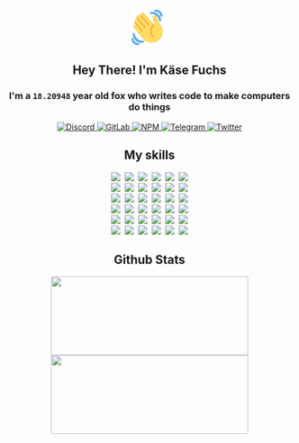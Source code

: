 <div><p align=center><img src=./resources/images/wave.gif width=64px height=64px></p><h2 align=center>Hey There! I'm Käse Fuchs</h2><h3 align=center>I'm a <code>18.20948</code> year old fox who writes code to make computers do things</h3><p align=center><a href=https://discord.com/users/507526681125322772><img alt=Discord src="https://img.shields.io/badge/Discord-5865F2?logo=discord&logoColor=white&style=flat-square#476cc60f9708c8f1e076961a2c4bc8c9"> </a><a href=https://gitlab.com/kasefuchs><img alt=GitLab src="https://img.shields.io/badge/GitLab-330F63?logo=gitlab&logoColor=white&style=flat-square#476cc60f9708c8f1e076961a2c4bc8c9"> </a><a href=https://npmjs.com/~kasefuchs><img alt=NPM src="https://img.shields.io/badge/NPM-CB3837?logo=npm&logoColor=white&style=flat-square#476cc60f9708c8f1e076961a2c4bc8c9"> </a><a href=https://t.me/kasefuchs><img alt=Telegram src="https://img.shields.io/badge/Telegram-2CA5E0?logo=telegram&logoColor=white&style=flat-square#476cc60f9708c8f1e076961a2c4bc8c9"> </a><a href=https://twitter.com/kasefuchs><img alt=Twitter src="https://img.shields.io/badge/Twitter-1DA1F2?logo=twitter&logoColor=white&style=flat-square#476cc60f9708c8f1e076961a2c4bc8c9"></a></p><h2 align=center>My skills</h2><p align=center><a href=https://aws.amazon.com/ ><picture><source srcset="https://skillicons.dev/icons?i=aws&theme=dark#476cc60f9708c8f1e076961a2c4bc8c9" media="(prefers-color-scheme: dark)"><source srcset="https://skillicons.dev/icons?i=aws&theme=light#476cc60f9708c8f1e076961a2c4bc8c9" media="(prefers-color-scheme: light), (prefers-color-scheme: no-preference)"><img src="https://skillicons.dev/icons?i=aws&theme=light#476cc60f9708c8f1e076961a2c4bc8c9"></picture></a>&nbsp;&nbsp;<a href=https://en.wikipedia.org/wiki/Bash_(Unix_shell)><picture><source srcset="https://skillicons.dev/icons?i=bash&theme=dark#476cc60f9708c8f1e076961a2c4bc8c9" media="(prefers-color-scheme: dark)"><source srcset="https://skillicons.dev/icons?i=bash&theme=light#476cc60f9708c8f1e076961a2c4bc8c9" media="(prefers-color-scheme: light), (prefers-color-scheme: no-preference)"><img src="https://skillicons.dev/icons?i=bash&theme=light#476cc60f9708c8f1e076961a2c4bc8c9"></picture></a>&nbsp;&nbsp;<a href=https://discord.com/developers/docs><picture><source srcset="https://skillicons.dev/icons?i=bots&theme=dark#476cc60f9708c8f1e076961a2c4bc8c9" media="(prefers-color-scheme: dark)"><source srcset="https://skillicons.dev/icons?i=bots&theme=light#476cc60f9708c8f1e076961a2c4bc8c9" media="(prefers-color-scheme: light), (prefers-color-scheme: no-preference)"><img src="https://skillicons.dev/icons?i=bots&theme=light#476cc60f9708c8f1e076961a2c4bc8c9"></picture></a>&nbsp;&nbsp;<a href=https://www.cloudflare.com/ ><picture><source srcset="https://skillicons.dev/icons?i=cloudflare&theme=dark#476cc60f9708c8f1e076961a2c4bc8c9" media="(prefers-color-scheme: dark)"><source srcset="https://skillicons.dev/icons?i=cloudflare&theme=light#476cc60f9708c8f1e076961a2c4bc8c9" media="(prefers-color-scheme: light), (prefers-color-scheme: no-preference)"><img src="https://skillicons.dev/icons?i=cloudflare&theme=light#476cc60f9708c8f1e076961a2c4bc8c9"></picture></a>&nbsp;&nbsp;<a href=https://en.wikipedia.org/wiki/CSS><picture><source srcset="https://skillicons.dev/icons?i=css&theme=dark#476cc60f9708c8f1e076961a2c4bc8c9" media="(prefers-color-scheme: dark)"><source srcset="https://skillicons.dev/icons?i=css&theme=light#476cc60f9708c8f1e076961a2c4bc8c9" media="(prefers-color-scheme: light), (prefers-color-scheme: no-preference)"><img src="https://skillicons.dev/icons?i=css&theme=light#476cc60f9708c8f1e076961a2c4bc8c9"></picture></a>&nbsp;&nbsp;<a href=https://www.docker.com/ ><picture><source srcset="https://skillicons.dev/icons?i=docker&theme=dark#476cc60f9708c8f1e076961a2c4bc8c9" media="(prefers-color-scheme: dark)"><source srcset="https://skillicons.dev/icons?i=docker&theme=light#476cc60f9708c8f1e076961a2c4bc8c9" media="(prefers-color-scheme: light), (prefers-color-scheme: no-preference)"><img src="https://skillicons.dev/icons?i=docker&theme=light#476cc60f9708c8f1e076961a2c4bc8c9"></picture></a><br><a href=https://www.electronjs.org/ ><picture><source srcset="https://skillicons.dev/icons?i=electron&theme=dark#476cc60f9708c8f1e076961a2c4bc8c9" media="(prefers-color-scheme: dark)"><source srcset="https://skillicons.dev/icons?i=electron&theme=light#476cc60f9708c8f1e076961a2c4bc8c9" media="(prefers-color-scheme: light), (prefers-color-scheme: no-preference)"><img src="https://skillicons.dev/icons?i=electron&theme=light#476cc60f9708c8f1e076961a2c4bc8c9"></picture></a>&nbsp;&nbsp;<a href=https://expressjs.com/ ><picture><source srcset="https://skillicons.dev/icons?i=express&theme=dark#476cc60f9708c8f1e076961a2c4bc8c9" media="(prefers-color-scheme: dark)"><source srcset="https://skillicons.dev/icons?i=express&theme=light#476cc60f9708c8f1e076961a2c4bc8c9" media="(prefers-color-scheme: light), (prefers-color-scheme: no-preference)"><img src="https://skillicons.dev/icons?i=express&theme=light#476cc60f9708c8f1e076961a2c4bc8c9"></picture></a>&nbsp;&nbsp;<a href=https://www.figma.com/ ><picture><source srcset="https://skillicons.dev/icons?i=figma&theme=dark#476cc60f9708c8f1e076961a2c4bc8c9" media="(prefers-color-scheme: dark)"><source srcset="https://skillicons.dev/icons?i=figma&theme=light#476cc60f9708c8f1e076961a2c4bc8c9" media="(prefers-color-scheme: light), (prefers-color-scheme: no-preference)"><img src="https://skillicons.dev/icons?i=figma&theme=light#476cc60f9708c8f1e076961a2c4bc8c9"></picture></a>&nbsp;&nbsp;<a href=https://firebase.google.com/ ><picture><source srcset="https://skillicons.dev/icons?i=firebase&theme=dark#476cc60f9708c8f1e076961a2c4bc8c9" media="(prefers-color-scheme: dark)"><source srcset="https://skillicons.dev/icons?i=firebase&theme=light#476cc60f9708c8f1e076961a2c4bc8c9" media="(prefers-color-scheme: light), (prefers-color-scheme: no-preference)"><img src="https://skillicons.dev/icons?i=firebase&theme=light#476cc60f9708c8f1e076961a2c4bc8c9"></picture></a>&nbsp;&nbsp;<a href=https://flask.palletsprojects.com/ ><picture><source srcset="https://skillicons.dev/icons?i=flask&theme=dark#476cc60f9708c8f1e076961a2c4bc8c9" media="(prefers-color-scheme: dark)"><source srcset="https://skillicons.dev/icons?i=flask&theme=light#476cc60f9708c8f1e076961a2c4bc8c9" media="(prefers-color-scheme: light), (prefers-color-scheme: no-preference)"><img src="https://skillicons.dev/icons?i=flask&theme=light#476cc60f9708c8f1e076961a2c4bc8c9"></picture></a>&nbsp;&nbsp;<a href=https://cloud.google.com/ ><picture><source srcset="https://skillicons.dev/icons?i=gcp&theme=dark#476cc60f9708c8f1e076961a2c4bc8c9" media="(prefers-color-scheme: dark)"><source srcset="https://skillicons.dev/icons?i=gcp&theme=light#476cc60f9708c8f1e076961a2c4bc8c9" media="(prefers-color-scheme: light), (prefers-color-scheme: no-preference)"><img src="https://skillicons.dev/icons?i=gcp&theme=light#476cc60f9708c8f1e076961a2c4bc8c9"></picture></a><br><a href=https://git-scm.com/ ><picture><source srcset="https://skillicons.dev/icons?i=git&theme=dark#476cc60f9708c8f1e076961a2c4bc8c9" media="(prefers-color-scheme: dark)"><source srcset="https://skillicons.dev/icons?i=git&theme=light#476cc60f9708c8f1e076961a2c4bc8c9" media="(prefers-color-scheme: light), (prefers-color-scheme: no-preference)"><img src="https://skillicons.dev/icons?i=git&theme=light#476cc60f9708c8f1e076961a2c4bc8c9"></picture></a>&nbsp;&nbsp;<a href=https://github.com/ ><picture><source srcset="https://skillicons.dev/icons?i=github&theme=dark#476cc60f9708c8f1e076961a2c4bc8c9" media="(prefers-color-scheme: dark)"><source srcset="https://skillicons.dev/icons?i=github&theme=light#476cc60f9708c8f1e076961a2c4bc8c9" media="(prefers-color-scheme: light), (prefers-color-scheme: no-preference)"><img src="https://skillicons.dev/icons?i=github&theme=light#476cc60f9708c8f1e076961a2c4bc8c9"></picture></a>&nbsp;&nbsp;<a href=https://gitlab.com/ ><picture><source srcset="https://skillicons.dev/icons?i=gitlab&theme=dark#476cc60f9708c8f1e076961a2c4bc8c9" media="(prefers-color-scheme: dark)"><source srcset="https://skillicons.dev/icons?i=gitlab&theme=light#476cc60f9708c8f1e076961a2c4bc8c9" media="(prefers-color-scheme: light), (prefers-color-scheme: no-preference)"><img src="https://skillicons.dev/icons?i=gitlab&theme=light#476cc60f9708c8f1e076961a2c4bc8c9"></picture></a>&nbsp;&nbsp;<a href=https://www.heroku.com/ ><picture><source srcset="https://skillicons.dev/icons?i=heroku&theme=dark#476cc60f9708c8f1e076961a2c4bc8c9" media="(prefers-color-scheme: dark)"><source srcset="https://skillicons.dev/icons?i=heroku&theme=light#476cc60f9708c8f1e076961a2c4bc8c9" media="(prefers-color-scheme: light), (prefers-color-scheme: no-preference)"><img src="https://skillicons.dev/icons?i=heroku&theme=light#476cc60f9708c8f1e076961a2c4bc8c9"></picture></a>&nbsp;&nbsp;<a href=https://en.wikipedia.org/wiki/HTML><picture><source srcset="https://skillicons.dev/icons?i=html&theme=dark#476cc60f9708c8f1e076961a2c4bc8c9" media="(prefers-color-scheme: dark)"><source srcset="https://skillicons.dev/icons?i=html&theme=light#476cc60f9708c8f1e076961a2c4bc8c9" media="(prefers-color-scheme: light), (prefers-color-scheme: no-preference)"><img src="https://skillicons.dev/icons?i=html&theme=light#476cc60f9708c8f1e076961a2c4bc8c9"></picture></a>&nbsp;&nbsp;<a href=https://en.wikipedia.org/wiki/JavaScript><picture><source srcset="https://skillicons.dev/icons?i=js&theme=dark#476cc60f9708c8f1e076961a2c4bc8c9" media="(prefers-color-scheme: dark)"><source srcset="https://skillicons.dev/icons?i=js&theme=light#476cc60f9708c8f1e076961a2c4bc8c9" media="(prefers-color-scheme: light), (prefers-color-scheme: no-preference)"><img src="https://skillicons.dev/icons?i=js&theme=light#476cc60f9708c8f1e076961a2c4bc8c9"></picture></a><br><a href=https://en.wikipedia.org/wiki/Linux><picture><source srcset="https://skillicons.dev/icons?i=linux&theme=dark#476cc60f9708c8f1e076961a2c4bc8c9" media="(prefers-color-scheme: dark)"><source srcset="https://skillicons.dev/icons?i=linux&theme=light#476cc60f9708c8f1e076961a2c4bc8c9" media="(prefers-color-scheme: light), (prefers-color-scheme: no-preference)"><img src="https://skillicons.dev/icons?i=linux&theme=light#476cc60f9708c8f1e076961a2c4bc8c9"></picture></a>&nbsp;&nbsp;<a href=https://mui.com/ ><picture><source srcset="https://skillicons.dev/icons?i=materialui&theme=dark#476cc60f9708c8f1e076961a2c4bc8c9" media="(prefers-color-scheme: dark)"><source srcset="https://skillicons.dev/icons?i=materialui&theme=light#476cc60f9708c8f1e076961a2c4bc8c9" media="(prefers-color-scheme: light), (prefers-color-scheme: no-preference)"><img src="https://skillicons.dev/icons?i=materialui&theme=light#476cc60f9708c8f1e076961a2c4bc8c9"></picture></a>&nbsp;&nbsp;<a href=https://en.wikipedia.org/wiki/Markdown><picture><source srcset="https://skillicons.dev/icons?i=md&theme=dark#476cc60f9708c8f1e076961a2c4bc8c9" media="(prefers-color-scheme: dark)"><source srcset="https://skillicons.dev/icons?i=md&theme=light#476cc60f9708c8f1e076961a2c4bc8c9" media="(prefers-color-scheme: light), (prefers-color-scheme: no-preference)"><img src="https://skillicons.dev/icons?i=md&theme=light#476cc60f9708c8f1e076961a2c4bc8c9"></picture></a>&nbsp;&nbsp;<a href=https://www.mongodb.com/ ><picture><source srcset="https://skillicons.dev/icons?i=mongodb&theme=dark#476cc60f9708c8f1e076961a2c4bc8c9" media="(prefers-color-scheme: dark)"><source srcset="https://skillicons.dev/icons?i=mongodb&theme=light#476cc60f9708c8f1e076961a2c4bc8c9" media="(prefers-color-scheme: light), (prefers-color-scheme: no-preference)"><img src="https://skillicons.dev/icons?i=mongodb&theme=light#476cc60f9708c8f1e076961a2c4bc8c9"></picture></a>&nbsp;&nbsp;<a href=https://www.mysql.com/ ><picture><source srcset="https://skillicons.dev/icons?i=mysql&theme=dark#476cc60f9708c8f1e076961a2c4bc8c9" media="(prefers-color-scheme: dark)"><source srcset="https://skillicons.dev/icons?i=mysql&theme=light#476cc60f9708c8f1e076961a2c4bc8c9" media="(prefers-color-scheme: light), (prefers-color-scheme: no-preference)"><img src="https://skillicons.dev/icons?i=mysql&theme=light#476cc60f9708c8f1e076961a2c4bc8c9"></picture></a>&nbsp;&nbsp;<a href=https://nextjs.org/ ><picture><source srcset="https://skillicons.dev/icons?i=nextjs&theme=dark#476cc60f9708c8f1e076961a2c4bc8c9" media="(prefers-color-scheme: dark)"><source srcset="https://skillicons.dev/icons?i=nextjs&theme=light#476cc60f9708c8f1e076961a2c4bc8c9" media="(prefers-color-scheme: light), (prefers-color-scheme: no-preference)"><img src="https://skillicons.dev/icons?i=nextjs&theme=light#476cc60f9708c8f1e076961a2c4bc8c9"></picture></a><br><a href=https://nodejs.org/en/ ><picture><source srcset="https://skillicons.dev/icons?i=nodejs&theme=dark#476cc60f9708c8f1e076961a2c4bc8c9" media="(prefers-color-scheme: dark)"><source srcset="https://skillicons.dev/icons?i=nodejs&theme=light#476cc60f9708c8f1e076961a2c4bc8c9" media="(prefers-color-scheme: light), (prefers-color-scheme: no-preference)"><img src="https://skillicons.dev/icons?i=nodejs&theme=light#476cc60f9708c8f1e076961a2c4bc8c9"></picture></a>&nbsp;&nbsp;<a href=https://www.postgresql.org/ ><picture><source srcset="https://skillicons.dev/icons?i=postgres&theme=dark#476cc60f9708c8f1e076961a2c4bc8c9" media="(prefers-color-scheme: dark)"><source srcset="https://skillicons.dev/icons?i=postgres&theme=light#476cc60f9708c8f1e076961a2c4bc8c9" media="(prefers-color-scheme: light), (prefers-color-scheme: no-preference)"><img src="https://skillicons.dev/icons?i=postgres&theme=light#476cc60f9708c8f1e076961a2c4bc8c9"></picture></a>&nbsp;&nbsp;<a href=https://learn.microsoft.com/en-us/powershell/ ><picture><source srcset="https://skillicons.dev/icons?i=powershell&theme=dark#476cc60f9708c8f1e076961a2c4bc8c9" media="(prefers-color-scheme: dark)"><source srcset="https://skillicons.dev/icons?i=powershell&theme=light#476cc60f9708c8f1e076961a2c4bc8c9" media="(prefers-color-scheme: light), (prefers-color-scheme: no-preference)"><img src="https://skillicons.dev/icons?i=powershell&theme=light#476cc60f9708c8f1e076961a2c4bc8c9"></picture></a>&nbsp;&nbsp;<a href=https://www.python.org/ ><picture><source srcset="https://skillicons.dev/icons?i=py&theme=dark#476cc60f9708c8f1e076961a2c4bc8c9" media="(prefers-color-scheme: dark)"><source srcset="https://skillicons.dev/icons?i=py&theme=light#476cc60f9708c8f1e076961a2c4bc8c9" media="(prefers-color-scheme: light), (prefers-color-scheme: no-preference)"><img src="https://skillicons.dev/icons?i=py&theme=light#476cc60f9708c8f1e076961a2c4bc8c9"></picture></a>&nbsp;&nbsp;<a href=https://www.raspberrypi.org/ ><picture><source srcset="https://skillicons.dev/icons?i=raspberrypi&theme=dark#476cc60f9708c8f1e076961a2c4bc8c9" media="(prefers-color-scheme: dark)"><source srcset="https://skillicons.dev/icons?i=raspberrypi&theme=light#476cc60f9708c8f1e076961a2c4bc8c9" media="(prefers-color-scheme: light), (prefers-color-scheme: no-preference)"><img src="https://skillicons.dev/icons?i=raspberrypi&theme=light#476cc60f9708c8f1e076961a2c4bc8c9"></picture></a>&nbsp;&nbsp;<a href=https://reactjs.org/ ><picture><source srcset="https://skillicons.dev/icons?i=react&theme=dark#476cc60f9708c8f1e076961a2c4bc8c9" media="(prefers-color-scheme: dark)"><source srcset="https://skillicons.dev/icons?i=react&theme=light#476cc60f9708c8f1e076961a2c4bc8c9" media="(prefers-color-scheme: light), (prefers-color-scheme: no-preference)"><img src="https://skillicons.dev/icons?i=react&theme=light#476cc60f9708c8f1e076961a2c4bc8c9"></picture></a><br><a href=https://redux.js.org/ ><picture><source srcset="https://skillicons.dev/icons?i=redux&theme=dark#476cc60f9708c8f1e076961a2c4bc8c9" media="(prefers-color-scheme: dark)"><source srcset="https://skillicons.dev/icons?i=redux&theme=light#476cc60f9708c8f1e076961a2c4bc8c9" media="(prefers-color-scheme: light), (prefers-color-scheme: no-preference)"><img src="https://skillicons.dev/icons?i=redux&theme=light#476cc60f9708c8f1e076961a2c4bc8c9"></picture></a>&nbsp;&nbsp;<a href=https://en.wikipedia.org/wiki/Regular_expression><picture><source srcset="https://skillicons.dev/icons?i=regex&theme=dark#476cc60f9708c8f1e076961a2c4bc8c9" media="(prefers-color-scheme: dark)"><source srcset="https://skillicons.dev/icons?i=regex&theme=light#476cc60f9708c8f1e076961a2c4bc8c9" media="(prefers-color-scheme: light), (prefers-color-scheme: no-preference)"><img src="https://skillicons.dev/icons?i=regex&theme=light#476cc60f9708c8f1e076961a2c4bc8c9"></picture></a>&nbsp;&nbsp;<a href=https://en.wikipedia.org/wiki/Sass_(stylesheet_language)><picture><source srcset="https://skillicons.dev/icons?i=sass&theme=dark#476cc60f9708c8f1e076961a2c4bc8c9" media="(prefers-color-scheme: dark)"><source srcset="https://skillicons.dev/icons?i=sass&theme=light#476cc60f9708c8f1e076961a2c4bc8c9" media="(prefers-color-scheme: light), (prefers-color-scheme: no-preference)"><img src="https://skillicons.dev/icons?i=sass&theme=light#476cc60f9708c8f1e076961a2c4bc8c9"></picture></a>&nbsp;&nbsp;<a href=https://www.typescriptlang.org/ ><picture><source srcset="https://skillicons.dev/icons?i=ts&theme=dark#476cc60f9708c8f1e076961a2c4bc8c9" media="(prefers-color-scheme: dark)"><source srcset="https://skillicons.dev/icons?i=ts&theme=light#476cc60f9708c8f1e076961a2c4bc8c9" media="(prefers-color-scheme: light), (prefers-color-scheme: no-preference)"><img src="https://skillicons.dev/icons?i=ts&theme=light#476cc60f9708c8f1e076961a2c4bc8c9"></picture></a>&nbsp;&nbsp;<a href=https://unity.com/ ><picture><source srcset="https://skillicons.dev/icons?i=unity&theme=dark#476cc60f9708c8f1e076961a2c4bc8c9" media="(prefers-color-scheme: dark)"><source srcset="https://skillicons.dev/icons?i=unity&theme=light#476cc60f9708c8f1e076961a2c4bc8c9" media="(prefers-color-scheme: light), (prefers-color-scheme: no-preference)"><img src="https://skillicons.dev/icons?i=unity&theme=light#476cc60f9708c8f1e076961a2c4bc8c9"></picture></a>&nbsp;&nbsp;<a href=https://workers.cloudflare.com/ ><picture><source srcset="https://skillicons.dev/icons?i=workers&theme=dark#476cc60f9708c8f1e076961a2c4bc8c9" media="(prefers-color-scheme: dark)"><source srcset="https://skillicons.dev/icons?i=workers&theme=light#476cc60f9708c8f1e076961a2c4bc8c9" media="(prefers-color-scheme: light), (prefers-color-scheme: no-preference)"><img src="https://skillicons.dev/icons?i=workers&theme=light#476cc60f9708c8f1e076961a2c4bc8c9"></picture></a><br></p><h2 align=center>Github Stats</h2><p align=center><picture><source srcset="https://github-readme-stats-kasefuchs.vercel.app/api/?count_private=true&hide_border=true&hide_rank=true&line_height=20&hide_title=true&username=Kasefuchs&theme=dark#476cc60f9708c8f1e076961a2c4bc8c9" media="(prefers-color-scheme: dark)"><source srcset="https://github-readme-stats-kasefuchs.vercel.app/api/?count_private=true&hide_border=true&hide_rank=true&line_height=20&hide_title=true&username=Kasefuchs&theme=light#476cc60f9708c8f1e076961a2c4bc8c9" media="(prefers-color-scheme: light), (prefers-color-scheme: no-preference)"><img align=middle width=350 height=140 src="https://github-readme-stats-kasefuchs.vercel.app/api/?count_private=true&hide_border=true&hide_rank=true&line_height=20&hide_title=true&username=Kasefuchs&theme=light#476cc60f9708c8f1e076961a2c4bc8c9"></picture><picture><source srcset="https://github-readme-stats-kasefuchs.vercel.app/api/top-langs/?count_private=true&hide_border=true&layout=compact&username=Kasefuchs&theme=dark#476cc60f9708c8f1e076961a2c4bc8c9" media="(prefers-color-scheme: dark)"><source srcset="https://github-readme-stats-kasefuchs.vercel.app/api/top-langs/?count_private=true&hide_border=true&layout=compact&username=Kasefuchs&theme=light#476cc60f9708c8f1e076961a2c4bc8c9" media="(prefers-color-scheme: light), (prefers-color-scheme: no-preference)"><img align=middle width=350 height=140 src="https://github-readme-stats-kasefuchs.vercel.app/api/top-langs/?count_private=true&hide_border=true&layout=compact&username=Kasefuchs&theme=light#476cc60f9708c8f1e076961a2c4bc8c9"></picture></p><img src="https://hit.yhype.me/github/profile?user_id=64592097#476cc60f9708c8f1e076961a2c4bc8c9" alt=""></div>